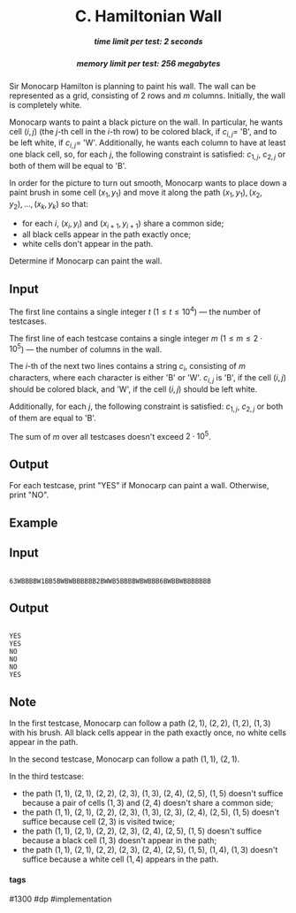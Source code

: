 <h1 style='text-align: center;'> C. Hamiltonian Wall</h1>

<h5 style='text-align: center;'>time limit per test: 2 seconds</h5>
<h5 style='text-align: center;'>memory limit per test: 256 megabytes</h5>

Sir Monocarp Hamilton is planning to paint his wall. The wall can be represented as a grid, consisting of $2$ rows and $m$ columns. Initially, the wall is completely white.

Monocarp wants to paint a black picture on the wall. In particular, he wants cell $(i, j)$ (the $j$-th cell in the $i$-th row) to be colored black, if $c_{i, j} =$ 'B', and to be left white, if $c_{i, j} =$ 'W'. Additionally, he wants each column to have at least one black cell, so, for each $j$, the following constraint is satisfied: $c_{1, j}$, $c_{2, j}$ or both of them will be equal to 'B'.

In order for the picture to turn out smooth, Monocarp wants to place down a paint brush in some cell $(x_1, y_1)$ and move it along the path $(x_1, y_1), (x_2, y_2), \dots, (x_k, y_k)$ so that: 

* for each $i$, $(x_i, y_i)$ and $(x_{i+1}, y_{i+1})$ share a common side;
* all black cells appear in the path exactly once;
* white cells don't appear in the path.

Determine if Monocarp can paint the wall.

## Input

The first line contains a single integer $t$ ($1 \le t \le 10^4$) — the number of testcases.

The first line of each testcase contains a single integer $m$ ($1 \le m \le 2 \cdot 10^5$) — the number of columns in the wall.

The $i$-th of the next two lines contains a string $c_i$, consisting of $m$ characters, where each character is either 'B' or 'W'. $c_{i, j}$ is 'B', if the cell $(i, j)$ should be colored black, and 'W', if the cell $(i, j)$ should be left white.

Additionally, for each $j$, the following constraint is satisfied: $c_{1, j}$, $c_{2, j}$ or both of them are equal to 'B'.

The sum of $m$ over all testcases doesn't exceed $2 \cdot 10^5$.

## Output

For each testcase, print "YES" if Monocarp can paint a wall. Otherwise, print "NO".

## Example

## Input


```

63WBBBBW1BB5BWBWBBBBBB2BWWB5BBBBWBWBBB6BWBBWBBBBBBB
```
## Output


```

YES
YES
NO
NO
NO
YES

```
## Note

In the first testcase, Monocarp can follow a path $(2, 1)$, $(2, 2)$, $(1, 2)$, $(1, 3)$ with his brush. All black cells appear in the path exactly once, no white cells appear in the path.

In the second testcase, Monocarp can follow a path $(1, 1)$, $(2, 1)$.

In the third testcase: 

* the path $(1, 1)$, $(2, 1)$, $(2, 2)$, $(2, 3)$, $(1, 3)$, $(2, 4)$, $(2, 5)$, $(1, 5)$ doesn't suffice because a pair of cells $(1, 3)$ and $(2, 4)$ doesn't share a common side;
* the path $(1, 1)$, $(2, 1)$, $(2, 2)$, $(2, 3)$, $(1, 3)$, $(2, 3)$, $(2, 4)$, $(2, 5)$, $(1, 5)$ doesn't suffice because cell $(2, 3)$ is visited twice;
* the path $(1, 1)$, $(2, 1)$, $(2, 2)$, $(2, 3)$, $(2, 4)$, $(2, 5)$, $(1, 5)$ doesn't suffice because a black cell $(1, 3)$ doesn't appear in the path;
* the path $(1, 1)$, $(2, 1)$, $(2, 2)$, $(2, 3)$, $(2, 4)$, $(2, 5)$, $(1, 5)$, $(1, 4)$, $(1, 3)$ doesn't suffice because a white cell $(1, 4)$ appears in the path.


#### tags 

#1300 #dp #implementation 